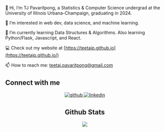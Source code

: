 👋 Hi, I’m TJ Pavaritpong, a Statistics & Computer Science undergrad at the University of Illinois Urbana-Champaign, graduating in 2024.

👀 I’m interested in web dev, data science, and machine learning.

🌱 I’m currently learning Data Structures & Algorithms. Also learning Python/Flask, Javascript, and React.


💻 Check out my website at [https://teetajp.github.io](https://teetajp.github.io/)

📫 How to reach me: teetaj.pavaritpong@gmail.com

## Connect with me  
<div align="center">
<a href="https://github.com/teetajp" target="_blank">
<img src=https://img.shields.io/badge/github-%2324292e.svg?&style=for-the-badge&logo=github&logoColor=white alt=github style="margin-bottom: 5px;" />
</a>
<a href="https://linkedin.com/in/tj-pavaritpong" target="_blank">
<img src=https://img.shields.io/badge/linkedin-%231E77B5.svg?&style=for-the-badge&logo=linkedin&logoColor=white alt=linkedin style="margin-bottom: 5px;" />
</a>
  
  
## Github Stats  
<div align="center"><img src="https://github-readme-stats.vercel.app/api?username=teetajp&show_icons=true&count_private=true&hide_border=true" align="center" /></div>
<br />
